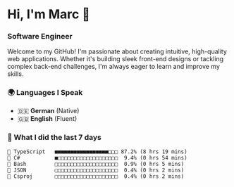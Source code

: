 # Hi, I'm Marc 👋 
### Software Engineer

Welcome to my GitHub! I'm passionate about creating intuitive, high-quality web applications. Whether it's building sleek front-end designs or tackling complex back-end challenges, I'm always eager to learn and improve my skills.  

### 🌍 Languages I Speak  
- 🇩🇪 **German** (Native)  
- 🇬🇧 **English** (Fluent)

### 🤯 What I did the last 7 days

```
🔷 TypeScript   ■■■■■■■■■■■■■■■■■□□□ 87.2% (8 hrs 19 mins)
🔷 C#           ■□□□□□□□□□□□□□□□□□□□  9.4% (0 hrs 54 mins)
📄 Bash         □□□□□□□□□□□□□□□□□□□□  0.9% (0 hrs 5 mins)
📄 JSON         □□□□□□□□□□□□□□□□□□□□  0.4% (0 hrs 2 mins)
📄 Csproj       □□□□□□□□□□□□□□□□□□□□  0.4% (0 hrs 2 mins)
```